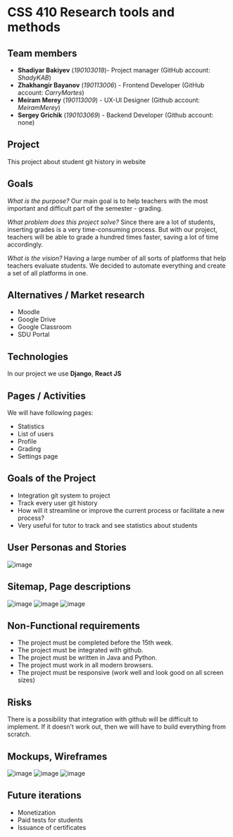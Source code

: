 # CSS 410 Research tools and methods
## Team members
+ **Shadiyar Bakiyev** (*190103018*)- Project manager (GitHub account: *ShadyKAB*)
+ **Zhakhangir Bayanov** (*190113006*) - Frontend Developer (GitHub account: *CarryMartes*)
+ **Meiram Merey** (*190113009*) - UX-UI Designer (Github account: *MeiramMerey*)
+ **Sergey Grichik** (*190103069*) - Backend Developer (Github account: none)

## Project
This project about student git history in website

## Goals
*What is the purpose?*
Our main goal is to help teachers with the most important and difficult part of the semester - grading.

*What problem does this project solve?*
Since there are a lot of students, inserting grades is a very time-consuming process. But with our project, teachers will be able to grade a hundred times faster, saving a lot of time accordingly.

*What is the vision?*
Having a large number of all sorts of platforms that help teachers evaluate students. We decided to automate everything and create a set of all platforms in one.

## Alternatives / Market research
* Moodle
* Google Drive
* Google Classroom
* SDU Portal

## Technologies
In our project we use **Django**, **React JS**

## Pages / Activities 
We will have following pages:
- Statistics
- List of users
- Profile
- Grading
- Settings page

## Goals of the Project
* Integration git system to project
* Track every user git history
* How will it streamline or improve the current process or facilitate a new process?
* Very useful for tutor to track and see statistics about students

## User Personas and Stories
![image](https://user-images.githubusercontent.com/92595962/158444716-ab74f2dd-a556-41f6-893c-de7a955baa98.png)

## Sitemap, Page descriptions
![image](https://user-images.githubusercontent.com/92595962/158445229-f832afb0-4b97-41eb-b862-5cbbb793e338.png)
![image](https://user-images.githubusercontent.com/92595962/158445409-3d5572e6-4d67-42af-9cc5-21ebd510c862.png)
![image](https://user-images.githubusercontent.com/92595962/158445474-d4b7e9b5-90b0-4797-85b2-bd41885bcbcf.png)


## Non-Functional requirements
* The project must be completed before the 15th week.
* The project must be integrated with github.
* The project must be written in Java and Python.
* The project must work in all modern browsers.
* The project must be responsive (work well and look good on all screen sizes)

## Risks
There is a possibility that integration with github will be difficult to implement.
If it doesn’t work out, then we will have to build everything from scratch.

## Mockups, Wireframes
![image](https://user-images.githubusercontent.com/92595962/158445601-d8e5b6fe-51db-42fe-8420-6b2b5afc75d7.png)
![image](https://user-images.githubusercontent.com/92595962/158445653-339422dc-9dd6-4c7b-8c07-9a7b0931905a.png)
![image](https://user-images.githubusercontent.com/92595962/158445698-a9806488-524d-4cfb-8d0d-6ca641f74b12.png)


## Future iterations
* Monetization
* Paid tests for students
* Issuance of certificates
